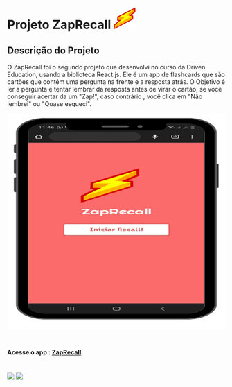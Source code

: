 
# Projeto ZapRecall <img src="src/imagens/iconeLogo.svg" width=50px height=50px/>

## Descrição do Projeto
 O ZapRecall foi o segundo projeto que desenvolvi no curso da Driven Education, usando a biblioteca React.js. Ele é um app de flashcards que são cartões que contém uma pergunta na frente e a resposta atrás.
O Objetivo é ler a pergunta e tentar lembrar da resposta antes de virar o cartão, se você conseguir acertar da um "Zap!", caso contrário , você clica em "Não lembrei" ou "Quase esqueci".

<img src="src/imagens/1.png" width=2500px height=500px/>


#
#### Acesse o app : <a href="https://projeto-zap-recall-sage.vercel.app/">ZapRecall</a>
#
[![](https://img.shields.io/badge/React-20232A?style=for-the-badge&logo=react&logoColor=61DAFB)]()
[![](https://img.shields.io/badge/JavaScript-323330?style=for-the-badge&logo=javascript&logoColor=F7DF1E)]()
